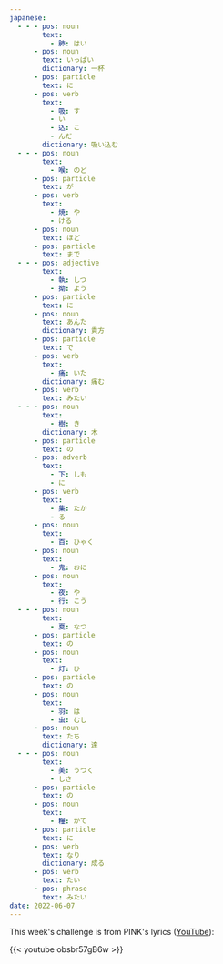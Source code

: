 ```yaml
---
japanese:
  - - - pos: noun
        text:
          - 肺: はい
      - pos: noun
        text: いっぱい
        dictionary: 一杯
      - pos: particle
        text: に
      - pos: verb
        text:
          - 吸: す
          - い
          - 込: こ
          - んだ
        dictionary: 吸い込む
  - - - pos: noun
        text:
          - 喉: のど
      - pos: particle
        text: が
      - pos: verb
        text:
          - 焼: や
          - ける
      - pos: noun
        text: ほど
      - pos: particle
        text: まで
  - - - pos: adjective
        text:
          - 執: しつ
          - 拗: よう
      - pos: particle
        text: に
      - pos: noun
        text: あんた
        dictionary: 貴方
      - pos: particle
        text: で
      - pos: verb
        text:
          - 痛: いた
        dictionary: 痛む
      - pos: verb
        text: みたい
  - - - pos: noun
        text:
          - 樹: き
        dictionary: 木
      - pos: particle
        text: の
      - pos: adverb
        text:
          - 下: しも
          - に
      - pos: verb
        text:
          - 集: たか
          - る
      - pos: noun
        text:
          - 百: ひゃく
      - pos: noun
        text:
          - 鬼: おに
      - pos: noun
        text:
          - 夜: や
          - 行: こう
  - - - pos: noun
        text:
          - 夏: なつ
      - pos: particle
        text: の
      - pos: noun
        text:
          - 灯: ひ 
      - pos: particle
        text: の
      - pos: noun
        text:
          - 羽: は
          - 虫: むし
      - pos: noun
        text: たち
        dictionary: 達
  - - - pos: noun
        text:
          - 美: うつく
          - しさ
      - pos: particle
        text: の
      - pos: noun
        text:
          - 糧: かて
      - pos: particle
        text: に
      - pos: verb
        text: なり
        dictionary: 成る
      - pos: verb
        text: たい
      - pos: phrase
        text: みたい
date: 2022-06-07
---
```


This week's challenge is from PINK's lyrics ([YouTube](https://www.youtube.com/watch?v=obsbr57gB6w)):

{{< youtube obsbr57gB6w >}}
